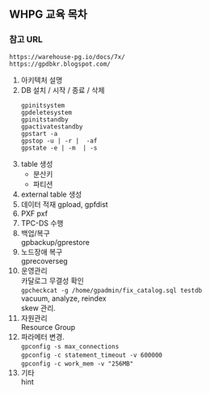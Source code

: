## WHPG 교육 목차

### 참고 URL
```
https://warehouse-pg.io/docs/7x/
https://gpdbkr.blogspot.com/
```

1. 아키텍처 설명
2. DB 설치 / 시작 / 종료 / 삭제
   ```
   gpinitsystem 
   gpdeletesystem 
   gpinitstandby 
   gpactivatestandby 
   gpstart -a 
   gpstop -u | -r |  -af 
   gpstate -e | -m  | -s  
   ```
4. table 생성
   - 분산키
   - 파티션
5. external table 생성
6. 데이터 적재
   gpload, gpfdist
7. PXF
   pxf 
8. TPC-DS 수행 <br>
9. 백업/복구 <br>
   gpbackup/gprestore
10. 노드장애 복구  <br>
    gprecoverseg  <br>
11. 운영관리 <br>
    카달로그 무결성 확인 <br>
    ```gpcheckcat -g /home/gpadmin/fix_catalog.sql testdb``` <br>
   vacuum, analyze, reindex <br>
   skew 관리. <br>
12. 자원관리 <br>
    Resource Group
13. 파라메터 변경. <br>
    ```gpconfig -s max_connections``` <br>
    ```gpconfig -c statement_timeout -v 600000``` <br>
    ```gpconfig -c work_mem -v "256MB"``` <br>
14. 기타 <br>
    hint
